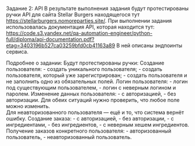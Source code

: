 Задание 2: API
В результате выполнения задания будут протестированы ручки API для сайта Stellar Burgers 
находящегося тут https://stellarburgers.nomoreparties.site/.
При выполнении задания использовалась документация API, которая находится тут:
https://code.s3.yandex.net/qa-automation-engineer/python-full/diploma/api-documentation.pdf?etag=3403196b527ca03259bfd0cb41163a89
В ней описаны эндпоинты сервиса. 

Подробнее о задании:
Будут протестированы ручки:
Создание пользователя:
    - создать уникального пользователя;
    - создать пользователя, который уже зарегистрирован;
    - создать пользователя и не заполнить одно из обязательных полей.
Логин пользователя:
    - логин под существующим пользователем,
    - логин с неверным логином и паролем.
Изменение данных пользователя:
    - с авторизацией,
    - без авторизации.
    Для обеих ситуаций нужно проверить, что любое поле можно изменить.  
    Для неавторизованного пользователя — ещё и то, что система вернёт ошибку.
Создание заказа:
    - с авторизацией,
    - без авторизации,
    - с ингредиентами,
    - без ингредиентов,
    - с неверным хешем ингредиентов.
Получение заказов конкретного пользователя:
    - авторизованный пользователь,
    - неавторизованный пользователь.